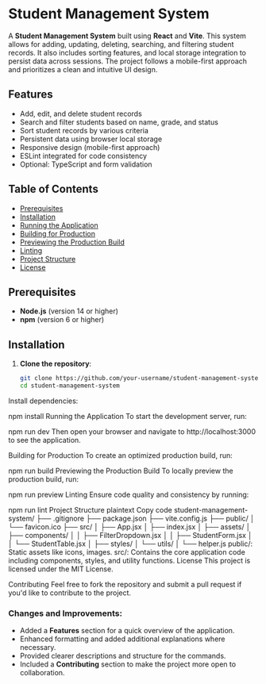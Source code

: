 # Student Management System

A **Student Management System** built using **React** and **Vite**. This system allows for adding, updating, deleting, searching, and filtering student records. It also includes sorting features, and local storage integration to persist data across sessions. The project follows a mobile-first approach and prioritizes a clean and intuitive UI design.

## Features

- Add, edit, and delete student records
- Search and filter students based on name, grade, and status
- Sort student records by various criteria
- Persistent data using browser local storage
- Responsive design (mobile-first approach)
- ESLint integrated for code consistency
- Optional: TypeScript and form validation

## Table of Contents

- [Prerequisites](#prerequisites)
- [Installation](#installation)
- [Running the Application](#running-the-application)
- [Building for Production](#building-for-production)
- [Previewing the Production Build](#previewing-the-production-build)
- [Linting](#linting)
- [Project Structure](#project-structure)
- [License](#license)

## Prerequisites

- **Node.js** (version 14 or higher)
- **npm** (version 6 or higher)

## Installation

1. **Clone the repository**:
   ```bash
   git clone https://github.com/your-username/student-management-system.git
   cd student-management-system
Install dependencies:

npm install
Running the Application
To start the development server, run:


npm run dev
Then open your browser and navigate to http://localhost:3000 to see the application.

Building for Production
To create an optimized production build, run:


npm run build
Previewing the Production Build
To locally preview the production build, run:


npm run preview
Linting
Ensure code quality and consistency by running:


npm run lint
Project Structure
plaintext
Copy code
student-management-system/
├── .gitignore
├── package.json
├── vite.config.js
├── public/
│   └── favicon.ico
├── src/
│   ├── App.jsx
│   ├── index.jsx
│   ├── assets/
│   ├── components/
│   │   ├── FilterDropdown.jsx
│   │   ├── StudentForm.jsx
│   │   └── StudentTable.jsx
│   ├── styles/
│   └── utils/
│       └── helper.js
public/: Static assets like icons, images.
src/: Contains the core application code including components, styles, and utility functions.
License
This project is licensed under the MIT License.

Contributing
Feel free to fork the repository and submit a pull request if you'd like to contribute to the project.

### Changes and Improvements:
- Added a **Features** section for a quick overview of the application.
- Enhanced formatting and added additional explanations where necessary.
- Provided clearer descriptions and structure for the commands.
- Included a **Contributing** section to make the project more open to collaboration.
